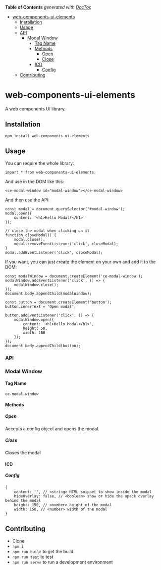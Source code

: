 <!-- START doctoc generated TOC please keep comment here to allow auto update -->
<!-- DON'T EDIT THIS SECTION, INSTEAD RE-RUN doctoc TO UPDATE -->
**Table of Contents**  *generated with [DocToc](https://github.com/thlorenz/doctoc)*

- [web-components-ui-elements](#web-components-ui-elements)
  - [Installation](#installation)
  - [Usage](#usage)
  - [API](#api)
    - [Modal Window](#modal-window)
      - [Tag Name](#tag-name)
      - [Methods](#methods)
        - [Open](#open)
        - [Close](#close)
      - [ICD](#icd)
        - [Config](#config)
  - [Contributing](#contributing)

<!-- END doctoc generated TOC please keep comment here to allow auto update -->

# web-components-ui-elements
A web components UI library.

## Installation
`npm install web-components-ui-elements`

## Usage
You can require the whole library:

`import * from web-components-ui-elements;`

And use in the DOM like this:

`<ce-modal-window id="modal-window"></ce-modal-window>`

And then use the API:
```
const modal = document.querySelector('#modal-window');
modal.open({
    content: '<h1>Hello Modal!</h1>'
});

// close the modal when clicking on it
function closeModal() {
    modal.close();
    modal.removeEventListener('click', closeModal);
}
modal.addEventListener('click', closeModal);

```

If you want, you can just create the element on your own and add it to the DOM:
```
const modalWindow = document.createElement('ce-modal-window');
modalWindow.addEventListener('click', () => {
    modalWindow.close();
});
document.body.appendChild(modalWindow);

const button = document.createElement('button');
button.innerText = 'Open modal';

button.addEventListener('click', () => {
    modalWindow.open({
        content: '<h1>Hello Modal</h1>',
        height: 50,
        width: 100
    });
});
document.body.appendChild(button);
```

### API

### Modal Window
#### Tag Name
`ce-modal-window`
#### Methods
##### Open
Accepts a config object and opens the modal.
##### Close
Closes the modal
#### ICD
##### Config
```
{
    content: '', // <string> HTML snippet to show inside the modal
    hideOverlay: false, // <boolean> show or hide the opack overlay behind the modal
    height: 150, // <number> height of the modal
    width: 150, // <number> width of the modal
}
```
## Contributing
- Clone
- `npm i`
- `npm run build` to get the build
- `npm run test` to test
- `npm run serve` to run a development environment

